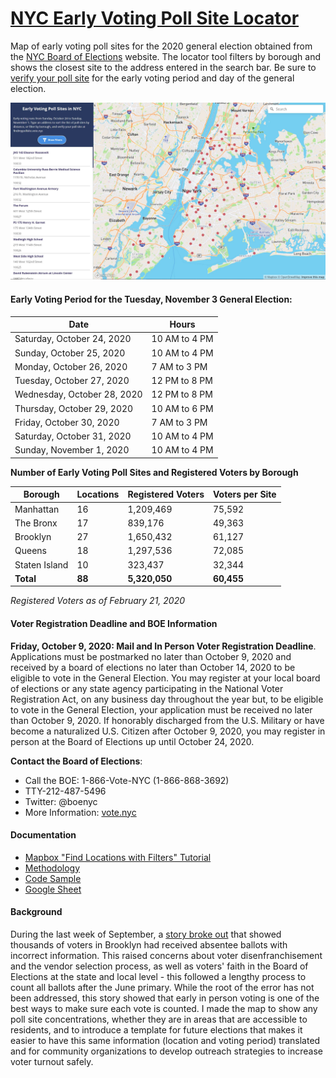 # [NYC Early Voting Poll Site Locator](https://jessica-mendieta.github.io/nyc-early-voting-poll-sites)

Map of early voting poll sites for the 2020 general election obtained from the [NYC Board of Elections](https://vote.nyc/page/early-voting-information) website. The locator tool filters by borough and shows the closest site to the address entered in the search bar. Be sure to [verify your poll site](https://findmypollsite.vote.nyc/) for the early voting period and day of the general election.

<p align="center">
  <img src="earlyvoting-pollsites.JPG">
</p>


#### Early Voting Period for the Tuesday, November 3 General Election:

Date | Hours
-------- | --------
Saturday, October 24, 2020 | 10 AM to 4 PM
Sunday, October 25, 2020 | 10 AM to 4 PM
Monday, October 26, 2020 | 7 AM to 3 PM
Tuesday, October 27, 2020 |  12 PM to 8 PM
Wednesday, October 28, 2020 | 12 PM to 8 PM
Thursday, October 29, 2020 | 10 AM to 6 PM
Friday, October 30, 2020 | 7 AM to 3 PM
Saturday, October 31, 2020 | 10 AM to 4 PM
Sunday, November 1, 2020 | 10 AM to 4 PM


**Number of Early Voting Poll Sites and Registered Voters by Borough**

Borough	| Locations	| Registered Voters | Voters per Site
--------| ----------| ------- | --------
Manhattan | 16 | 1,209,469 | 75,592
The Bronx | 17 | 839,176 | 49,363
Brooklyn | 27 | 1,650,432 | 61,127
Queens | 18 | 1,297,536 | 72,085
Staten Island | 10 | 323,437 | 32,344
**Total** | **88** | **5,320,050** | **60,455**

*Registered Voters as of February 21, 2020*


#### Voter Registration Deadline and BOE Information

**Friday, October 9, 2020: Mail and In Person Voter Registration Deadline**. Applications must be postmarked no later than October 9, 2020 and received by a board of elections no later than October 14, 2020 to be eligible to vote in the General Election. You may register at your local board of elections or any state agency participating in the National Voter Registration Act, on any business day throughout the year but, to be eligible to vote in the General Election, your application must be received no later than October 9, 2020. If honorably discharged from the U.S. Military or have become a naturalized U.S. Citizen after October 9, 2020, you may register in person at the Board of Elections up until October 24, 2020.

**Contact the Board of Elections**: 
* Call the BOE: 1-866-Vote-NYC (1-866-868-3692)
* TTY-212-487-5496
* Twitter: @boenyc
* More Information: [vote.nyc](https://www.vote.nyc/)


#### Documentation 
* [Mapbox "Find Locations with Filters" Tutorial](https://labs.mapbox.com/education/impact-tools/finder-with-filters/)
* [Methodology](methodology)
* [Code Sample](config-capture.JPG)
* [Google Sheet](https://docs.google.com/spreadsheets/d/1ckRR_D1mOhPqYkL_mkFVijyU6jseHJBy922THPt4RFM/edit?usp=sharing)


#### Background
During the last week of September, a [story broke out](https://gothamist.com/news/brooklyn-voters-receive-absentee-ballot-envelopes-wrong-voter-names-and-addresses?fbclid=IwAR21jhwVsfbvlce2QMpIHcMk3P84ZSwJANl7Q32qgMQ0wef0XwhBQiY4dSo) that showed thousands of voters in Brooklyn had received absentee ballots with incorrect information. This raised concerns about voter disenfranchisement and the vendor selection process, as well as voters' faith in the Board of Elections at the state and local level - this followed a lengthy process to count all ballots after the June primary. While the root of the error has not been addressed, this story showed that early in person voting is one of the best ways to make sure each vote is counted. I made the map to show any poll site concentrations, whether they are in areas that are accessible to residents, and to introduce a template for future elections that makes it easier to have this same information (location and voting period) translated and for community organizations to develop outreach strategies to increase voter turnout safely.
